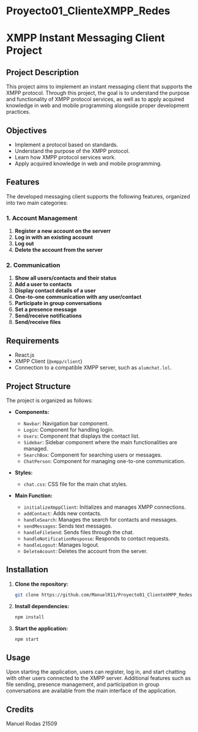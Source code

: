 # Proyecto01_ClienteXMPP_Redes
# XMPP Instant Messaging Client Project

## Project Description

This project aims to implement an instant messaging client that supports the XMPP protocol. Through this project, the goal is to understand the purpose and functionality of XMPP protocol services, as well as to apply acquired knowledge in web and mobile programming alongside proper development practices.

## Objectives

- Implement a protocol based on standards.
- Understand the purpose of the XMPP protocol.
- Learn how XMPP protocol services work.
- Apply acquired knowledge in web and mobile programming.

## Features

The developed messaging client supports the following features, organized into two main categories:

### 1. Account Management

1. **Register a new account on the serverr**
2. **Log in with an existing account**
3. **Log out**
4. **Delete the account from the server**

### 2. Communication

1. **Show all users/contacts and their status**
2. **Add a user to contacts**
3. **Display contact details of a user**
4. **One-to-one communication with any user/contact**
5. **Participate in group conversations**
6. **Set a presence message**
7. **Send/receive notifications**
8. **Send/receive files**

## Requirements

- React.js
- XMPP Client (`@xmpp/client`)
- Connection to a compatible XMPP server, such as `alumchat.lol`.

## Project Structure

The project is organized as follows:

- **Components:**
  - `Navbar`: Navigation bar component.
  - `Login`: Component for handling login.
  - `Users`: Component that displays the contact list.
  - `Sidebar`: Sidebar component where the main functionalities are managed.
  - `SearchBox`: Component for searching users or messages.
  - `ChatPerson`: Component for managing one-to-one communication.

- **Styles:**
  - `chat.css`: CSS file for the main chat styles.

- **Main Function:**
  - `initializeXmppClient`: Initializes and manages XMPP connections.
  - `addContact`: Adds new contacts.
  - `handleSearch`: Manages the search for contacts and messages.
  - `sendMessages`: Sends text messages.
  - `handleFileSend`: Sends files through the chat.
  - `handleNotificationResponse`: Responds to contact requests.
  - `handleLogout`: Manages logout.
  - `DeleteAcount`: Deletes the account from the server.
  
## Installation

1. **Clone the repository:**
   ```bash
   git clone https://github.com/ManuelR11/Proyecto01_ClienteXMPP_Redes
    ```
2. **Install dependencies:**
   ```bash
   npm install
    ```
3. **Start the application:**
   ```bash
   npm start
    ```

## Usage
Upon starting the application, users can register, log in, and start chatting with other users connected to the XMPP server. Additional features such as file sending, presence management, and participation in group conversations are available from the main interface of the application.

## Credits
Manuel Rodas 21509
